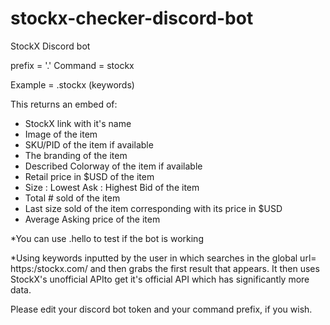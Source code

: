 # stockx-checker-discord-bot
StockX Discord bot

prefix = '.'
Command = stockx

Example = .stockx (keywords)

This returns an embed of:

- StockX link with it's name
- Image of the item
- SKU/PID of the item if available
- The branding of the item
- Described Colorway of the item if available
- Retail price in $USD of the item
- Size : Lowest Ask : Highest Bid of the item
- Total # sold of the item
- Last size sold of the item corresponding with its price in $USD
- Average Asking price of the item

*You can use .hello to test if the bot is working

*Using keywords inputted by the user in which searches in the global url= https:/stockx.com/
and then grabs the first result that appears. It then uses StockX's unofficial APIto get it's official API which has significantly more data.

Please edit your discord bot token and your command prefix, if you wish.


